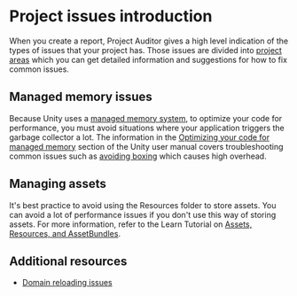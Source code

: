 # Project issues introduction

When you create a report, Project Auditor gives a high level indication of the types of issues that your project has. Those issues are divided into [project areas](project-auditor-window-reference.md#project-area-views) which you can get detailed information and suggestions for how to fix common issues.

## Managed memory issues

Because Unity uses a [managed memory system](xref:um-performance-managed-memory-introduction), to optimize your code for performance, you must avoid situations where your application triggers the garbage collector a lot. The information in the [Optimizing your code for managed memory](xref:um-performance-garbage-collection-best-practices) section of the Unity user manual covers troubleshooting common issues such as [avoiding boxing](xref:um-performance-reference-types) which causes high overhead.

## Managing assets 

It's best practice to avoid using the Resources folder to store assets. You can avoid a lot of performance issues if you don't use this way of storing assets. For more information, refer to the Learn Tutorial on [Assets, Resources, and AssetBundles](https://learn.unity.com/tutorial/assets-resources-and-assetbundles#5c7f8528edbc2a002053b5a6).

## Additional resources

* [Domain reloading issues](domain-reloading-issues.md)